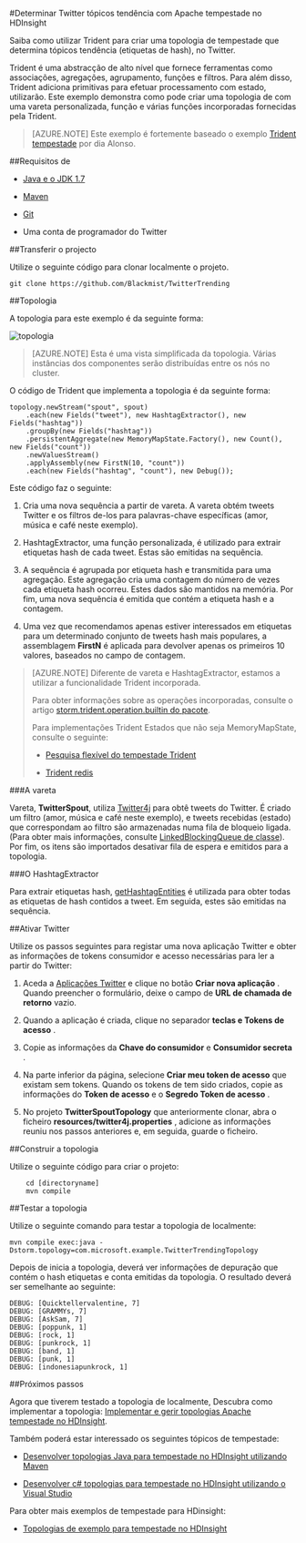 <properties
   pageTitle="Twitter tópicos tendência com Apache tempestade no HDInsight | Microsoft Azure"
   description="Saiba como utilizar Trident para criar uma topologia de Apache tempestade que determina tópicos tendência no Twitter com base em hashtags."
   services="hdinsight"
   documentationCenter=""
   authors="Blackmist"
   manager="jhubbard"
   editor="cgronlun"
    tags="azure-portal"/>

<tags
   ms.service="hdinsight"
   ms.devlang="java"
   ms.topic="article"
   ms.tgt_pltfrm="na"
   ms.workload="big-data"
   ms.date="09/27/2016"
   ms.author="larryfr"/>

#<a name="determine-twitter-trending-topics-with-apache-storm-on-hdinsight"></a>Determinar Twitter tópicos tendência com Apache tempestade no HDInsight

Saiba como utilizar Trident para criar uma topologia de tempestade que determina tópicos tendência (etiquetas de hash), no Twitter.

Trident é uma abstracção de alto nível que fornece ferramentas como associações, agregações, agrupamento, funções e filtros. Para além disso, Trident adiciona primitivas para efetuar processamento com estado, utilizarão. Este exemplo demonstra como pode criar uma topologia de com uma vareta personalizada, função e várias funções incorporadas fornecidas pela Trident.

> [AZURE.NOTE] Este exemplo é fortemente baseado o exemplo [Trident tempestade](https://github.com/jalonsoramos/trident-storm) por dia Alonso.

##<a name="requirements"></a>Requisitos de

* <a href="http://www.oracle.com/technetwork/java/javase/downloads/index.html" target="_blank">Java e o JDK 1.7</a>

* <a href="http://maven.apache.org/what-is-maven.html" target="_blank">Maven</a>

* <a href="http://git-scm.com/" target="_blank">Git</a>

* Uma conta de programador do Twitter

##<a name="download-the-project"></a>Transferir o projecto

Utilize o seguinte código para clonar localmente o projeto.

    git clone https://github.com/Blackmist/TwitterTrending

##<a name="topology"></a>Topologia

A topologia para este exemplo é da seguinte forma:

![topologia](./media/hdinsight-storm-twitter-trending/trident.png)

> [AZURE.NOTE] Esta é uma vista simplificada da topologia. Várias instâncias dos componentes serão distribuídas entre os nós no cluster.

O código de Trident que implementa a topologia é da seguinte forma:

    topology.newStream("spout", spout)
        .each(new Fields("tweet"), new HashtagExtractor(), new Fields("hashtag"))
        .groupBy(new Fields("hashtag"))
        .persistentAggregate(new MemoryMapState.Factory(), new Count(), new Fields("count"))
        .newValuesStream()
        .applyAssembly(new FirstN(10, "count"))
        .each(new Fields("hashtag", "count"), new Debug());

Este código faz o seguinte:

1. Cria uma nova sequência a partir de vareta. A vareta obtém tweets Twitter e os filtros de-los para palavras-chave específicas (amor, música e café neste exemplo).

2. HashtagExtractor, uma função personalizada, é utilizado para extrair etiquetas hash de cada tweet. Estas são emitidas na sequência.

3. A sequência é agrupada por etiqueta hash e transmitida para uma agregação. Este agregação cria uma contagem do número de vezes cada etiqueta hash ocorreu. Estes dados são mantidos na memória. Por fim, uma nova sequência é emitida que contém a etiqueta hash e a contagem.

4. Uma vez que recomendamos apenas estiver interessados em etiquetas para um determinado conjunto de tweets hash mais populares, a assemblagem **FirstN** é aplicada para devolver apenas os primeiros 10 valores, baseados no campo de contagem.

> [AZURE.NOTE] Diferente de vareta e HashtagExtractor, estamos a utilizar a funcionalidade Trident incorporada.
>
> Para obter informações sobre as operações incorporadas, consulte o artigo <a href="https://storm.apache.org/apidocs/storm/trident/operation/builtin/package-summary.html" target="_blank">storm.trident.operation.builtin do pacote</a>.
>
> Para implementações Trident Estados que não seja MemoryMapState, consulte o seguinte:
>
> * <a href="https://github.com/fhussonnois/storm-trident-elasticsearch" target="_blank">Pesquisa flexível do tempestade Trident</a>
>
> * <a href="https://github.com/kstyrc/trident-redis" target="_blank">Trident redis</a>

###<a name="the-spout"></a>A vareta

Vareta, **TwitterSpout**, utiliza <a href="http://twitter4j.org/en/" target="_blank">Twitter4j</a> para obtê tweets do Twitter. É criado um filtro (amor, música e café neste exemplo), e tweets recebidas (estado) que correspondam ao filtro são armazenadas numa fila de bloqueio ligada. (Para obter mais informações, consulte <a href="http://docs.oracle.com/javase/7/docs/api/java/util/concurrent/LinkedBlockingQueue.html" target="_blank">LinkedBlockingQueue de classe</a>). Por fim, os itens são importados desativar fila de espera e emitidos para a topologia.

###<a name="the-hashtagextractor"></a>O HashtagExtractor

Para extrair etiquetas hash, <a href="http://twitter4j.org/javadoc/twitter4j/EntitySupport.html#getHashtagEntities--" target="_blank">getHashtagEntities</a> é utilizada para obter todas as etiquetas de hash contidos a tweet. Em seguida, estes são emitidas na sequência.

##<a name="enable-twitter"></a>Ativar Twitter

Utilize os passos seguintes para registar uma nova aplicação Twitter e obter as informações de tokens consumidor e acesso necessárias para ler a partir do Twitter:

1. Aceda a <a href="https://apps.twitter.com" target="_blank">Aplicações Twitter</a> e clique no botão **Criar nova aplicação** . Quando preencher o formulário, deixe o campo de **URL de chamada de retorno** vazio.

2. Quando a aplicação é criada, clique no separador **teclas e Tokens de acesso** .

3. Copie as informações da **Chave do consumidor** e **Consumidor secreta** .

4. Na parte inferior da página, selecione **Criar meu token de acesso** que existam sem tokens. Quando os tokens de tem sido criados, copie as informações do **Token de acesso** e o **Segredo Token de acesso** .

5. No projeto **TwitterSpoutTopology** que anteriormente clonar, abra o ficheiro **resources/twitter4j.properties** , adicione as informações reuniu nos passos anteriores e, em seguida, guarde o ficheiro.

##<a name="build-the-topology"></a>Construir a topologia

Utilize o seguinte código para criar o projeto:

        cd [directoryname]
        mvn compile

##<a name="test-the-topology"></a>Testar a topologia

Utilize o seguinte comando para testar a topologia de localmente:

    mvn compile exec:java -Dstorm.topology=com.microsoft.example.TwitterTrendingTopology

Depois de inicia a topologia, deverá ver informações de depuração que contém o hash etiquetas e conta emitidas da topologia. O resultado deverá ser semelhante ao seguinte:

    DEBUG: [Quicktellervalentine, 7]
    DEBUG: [GRAMMYs, 7]
    DEBUG: [AskSam, 7]
    DEBUG: [poppunk, 1]
    DEBUG: [rock, 1]
    DEBUG: [punkrock, 1]
    DEBUG: [band, 1]
    DEBUG: [punk, 1]
    DEBUG: [indonesiapunkrock, 1]

##<a name="next-steps"></a>Próximos passos

Agora que tiverem testado a topologia de localmente, Descubra como implementar a topologia: [Implementar e gerir topologias Apache tempestade no HDInsight](hdinsight-storm-deploy-monitor-topology.md).

Também poderá estar interessado os seguintes tópicos de tempestade:

* [Desenvolver topologias Java para tempestade no HDInsight utilizando Maven](hdinsight-storm-develop-java-topology.md)

* [Desenvolver c# topologias para tempestade no HDInsight utilizando o Visual Studio](hdinsight-storm-develop-csharp-visual-studio-topology.md)

Para obter mais exemplos de tempestade para HDinsight:

* [Topologias de exemplo para tempestade no HDInsight](hdinsight-storm-example-topology.md)
